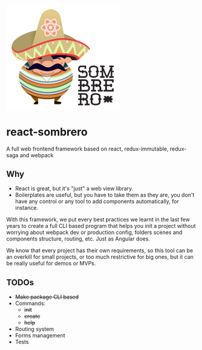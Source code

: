 <img src="https://github.com/getapper/react-sombrero/blob/master/assets/img/sombrero.png" alt="logo" width="300" align="center"/>

# react-sombrero
A full web frontend framework based on react, redux-immutable, redux-saga and webpack

## Why

- React is great, but it's "just" a web view library.
- Boilerplates are useful, but you have to take them as they are, you don't have any control or any tool to add components automatically, for instance.

With this framework, we put every best practices we learnt in the last few years to create a full CLI based program that helps you init a project without worrying about webpack dev or production config, folders scenes and components structure, routing, etc. Just as Angular does.

We know that every project has their own requirements, so this tool can be an overkill for small projects, or too much restrictive for big ones, but it can be really useful for demos or MVPs.    

## TODOs

- ~~Make package CLI based~~
- Commands:
    - ~~init~~
    - ~~create~~
    - ~~help~~
- Routing system
- Forms management
- Tests 
